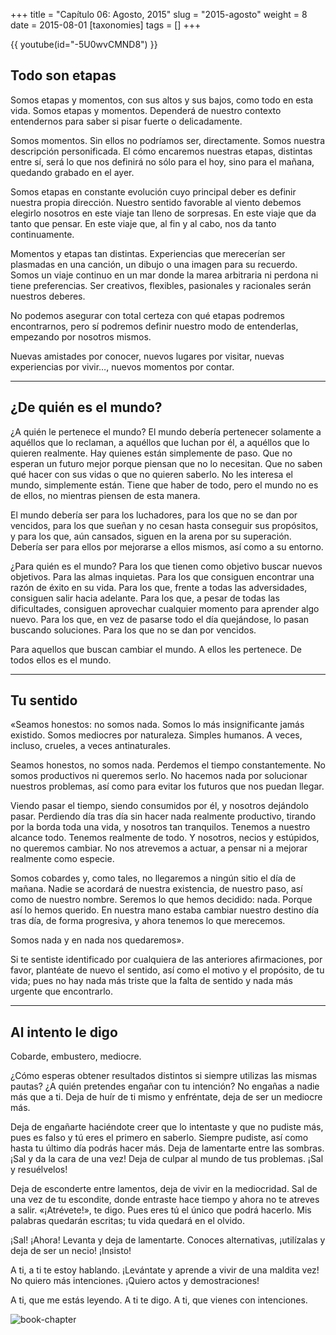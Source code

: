 +++
title = "Capítulo 06: Agosto, 2015"
slug = "2015-agosto"
weight = 8
date = 2015-08-01
[taxonomies]
tags = []
+++

{{ youtube(id="-5U0wvCMND8") }}

## Todo son etapas

Somos etapas y momentos, con sus altos y sus bajos, como todo en esta vida. Somos etapas y momentos. Dependerá de nuestro contexto entendernos para saber si pisar fuerte o delicadamente.

Somos momentos. Sin ellos no podríamos ser, directamente. Somos nuestra descripción personificada. El cómo encaremos nuestras etapas, distintas entre sí, será lo que nos definirá no sólo para el hoy, sino para el mañana, quedando grabado en el ayer.

Somos etapas en constante evolución cuyo principal deber es definir nuestra propia dirección. Nuestro sentido favorable al viento debemos elegirlo nosotros en este viaje tan lleno de sorpresas. En este viaje que da tanto que pensar. En este viaje que, al fin y al cabo, nos da tanto continuamente.

Momentos y etapas tan distintas. Experiencias que merecerían ser plasmadas en una canción, un dibujo o una imagen para su recuerdo. Somos un viaje continuo en un mar donde la marea arbitraria ni perdona ni tiene preferencias. Ser creativos, flexibles, pasionales y racionales serán nuestros deberes.

No podemos asegurar con total certeza con qué etapas podremos encontrarnos, pero sí podremos definir nuestro modo de entenderlas, empezando por nosotros mismos.

Nuevas amistades por conocer, nuevos lugares por visitar, nuevas experiencias por vivir…, nuevos momentos por contar.

---

## ¿De quién es el mundo?

¿A quién le pertenece el mundo? El mundo debería pertenecer solamente a aquéllos que lo reclaman, a aquéllos que luchan por él, a aquéllos que lo quieren realmente. Hay quienes están simplemente de paso. Que no esperan un futuro mejor porque piensan que no lo necesitan. Que no saben qué hacer con sus vidas o que no quieren saberlo. No les interesa el mundo, simplemente están. Tiene que haber de todo, pero el mundo no es de ellos, no mientras piensen de esta manera.

El mundo debería ser para los luchadores, para los que no se dan por vencidos, para los que sueñan y no cesan hasta conseguir sus propósitos, y para los que, aún cansados, siguen en la arena por su superación. Debería ser para ellos por mejorarse a ellos mismos, así como a su entorno.

¿Para quién es el mundo? Para los que tienen como objetivo buscar nuevos objetivos. Para las almas inquietas. Para los que consiguen encontrar una razón de éxito en su vida. Para los que, frente a todas las adversidades, consiguen salir hacia adelante. Para los que, a pesar de todas las dificultades, consiguen aprovechar cualquier momento para aprender algo nuevo. Para los que, en vez de pasarse todo el día quejándose, lo pasan buscando soluciones. Para los que no se dan por vencidos.

Para aquellos que buscan cambiar el mundo. A ellos les pertenece. De todos ellos es el mundo.

---

## Tu sentido

«Seamos honestos: no somos nada. Somos lo más insignificante jamás existido. Somos mediocres por naturaleza. Simples humanos. A veces, incluso, crueles, a veces antinaturales.

Seamos honestos, no somos nada. Perdemos el tiempo constantemente. No somos productivos ni queremos serlo. No hacemos nada por solucionar nuestros problemas, así como para evitar los futuros que nos puedan llegar.

Viendo pasar el tiempo, siendo consumidos por él, y nosotros dejándolo pasar. Perdiendo día tras día sin hacer nada realmente productivo, tirando por la borda toda una vida, y nosotros tan tranquilos. Tenemos a nuestro alcance todo. Tenemos realmente de todo. Y nosotros, necios y estúpidos, no queremos cambiar. No nos atrevemos a actuar, a pensar ni a mejorar realmente como especie.

Somos cobardes y, como tales, no llegaremos a ningún sitio el día de mañana. Nadie se acordará de nuestra existencia, de nuestro paso, así como de nuestro nombre. Seremos lo que hemos decidido: nada. Porque así lo hemos querido. En nuestra mano estaba cambiar nuestro destino día tras día, de forma progresiva, y ahora tenemos lo que merecemos.

Somos nada y en nada nos quedaremos».

Si te sentiste identificado por cualquiera de las anteriores afirmaciones, por favor, plantéate de nuevo el sentido, así como el motivo y el propósito, de tu vida; pues no hay nada más triste que la falta de sentido y nada más urgente que encontrarlo.

---

## Al intento le digo

Cobarde, embustero, mediocre.

¿Cómo esperas obtener resultados distintos si siempre utilizas las mismas pautas? ¿A quién pretendes engañar con tu intención? No engañas a nadie más que a ti. Deja de huír de ti mismo y enfréntate, deja de ser un mediocre más.

Deja de engañarte haciéndote creer que lo intentaste y que no pudiste más, pues es falso y tú eres el primero en saberlo. Siempre pudiste, así como hasta tu último día podrás hacer más. Deja de lamentarte entre las sombras. ¡Sal y da la cara de una vez! Deja de culpar al mundo de tus problemas. ¡Sal y resuélvelos!

Deja de esconderte entre lamentos, deja de vivir en la mediocridad. Sal de una vez de tu escondite, donde entraste hace tiempo y ahora no te atreves a salir. «¡Atrévete!», te digo. Pues eres tú el único que podrá hacerlo. Mis palabras quedarán escritas; tu vida quedará en el olvido.

¡Sal! ¡Ahora! Levanta y deja de lamentarte. Conoces alternativas, ¡utilízalas y deja de ser un necio! ¡Insisto!

A ti, a ti te estoy hablando. ¡Levántate y aprende a vivir de una maldita vez! No quiero más intenciones. ¡Quiero actos y demostraciones!

A ti, que me estás leyendo. A ti te digo. A ti, que vienes con intenciones.

![book-chapter](/images/books/oeur/06.jpg)
